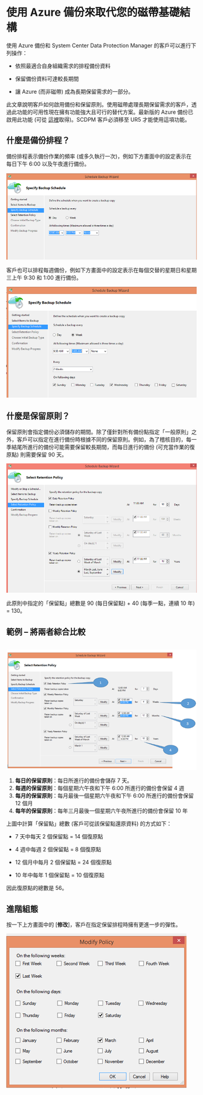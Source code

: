 <properties
   pageTitle="使用 Azure 備份來取代您的磁帶基礎結構"
   description="了解 Azure 備份如何提供可讓您在 Azure 中備份和還原資料的磁帶式語意"
   services="backup"
   documentationCenter=""
   authors="prvijay"
   manager="shreeshd"
   editor=""/>
<tags
   ms.service="backup"
   ms.devlang="na"
   ms.topic="article"
   ms.tgt_pltfrm="na"
   ms.workload="storage-backup-recovery"
   ms.date="03/27/2015"
   ms.author="prvijay"/>

# 使用 Azure 備份來取代您的磁帶基礎結構

使用 Azure 備份和 System Center Data Protection Manager 的客戶可以進行下列操作：

+ 依照最適合自身組織需求的排程備份資料

+ 保留備份資料可達較長期間

+ 讓 Azure (而非磁帶) 成為長期保留需求的一部分。

此文章說明客戶如何啟用備份和保留原則。使用磁帶處理長期保留需求的客戶，透過此功能的可用性現在擁有功能強大且可行的替代方案。最新版的 Azure 備份已啟用此功能 (可從 [這裡](http://aka.ms/azurebackup_agent)取得)。SCDPM 客戶必須移至 UR5 才能使用這項功能。

## 什麼是備份排程？
備份排程表示備份作業的頻率 (或多久執行一次)，例如下方畫面中的設定表示在每日下午 6:00 以及午夜進行備份。<br/>

![每日排程][1]

客戶也可以排程每週備份，例如下方畫面中的設定表示在每個交替的星期日和星期三上午 9:30 和 1:00 進行備份。<br/>

![每週排程][2]

## 什麼是保留原則？
保留原則會指定備份必須儲存的期間。除了僅針對所有備份點指定「一般原則」之外，客戶可以指定在進行備份時根據不同的保留原則。例如，為了稽核目的，每一季結尾所進行的備份可能需要保留較長期間，而每日進行的備份 (可充當作業的復原點) 則需要保留 90 天。<br/>

![保留原則][3]

此原則中指定的「保留點」總數是 90 (每日保留點) + 40 (每季一點，連續 10 年) = 130。

## 範例 – 將兩者綜合比較
<br/> ![範例畫面][4]

1. **每日的保留原則**：每日所進行的備份會儲存 7 天。
2. **每週的保留原則**：每個星期六午夜和下午 6:00 所進行的備份會保留 4 週
3. **每月的保留原則**：每月最後一個星期六午夜和下午 6:00 所進行的備份會保留 12 個月
4. **每年的保留原則**：每年三月最後一個星期六午夜所進行的備份會保留 10 年

上圖中計算「保留點」總數 (客戶可從該保留點還原資料) 的方式如下：

+ 7 天中每天 2 個保留點 = 14 個復原點

+ 4 週中每週 2 個保留點 = 8 個復原點

+ 12 個月中每月 2 個保留點 = 24 個復原點

+ 10 年中每年 1 個保留點 = 10 個復原點

因此復原點的總數是 56。

## 進階組態

按一下上方畫面中的 [**修改**]，客戶在指定保留排程時擁有更進一步的彈性。<br/>

![修改][5]


<!--Image references-->
[1]: ./media/backup-azure-backup-cloud-as-tape/dailybackupschedule.png
[2]: ./media/backup-azure-backup-cloud-as-tape/weeklybackupschedule.png
[3]: ./media/backup-azure-backup-cloud-as-tape/retentionpolicy.png
[4]: ./media/backup-azure-backup-cloud-as-tape/samplescreen.png
[5]: ./media/backup-azure-backup-cloud-as-tape/modify.png
 

<!---HONumber=62-->